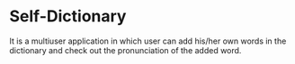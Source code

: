 # Self-Dictionary
It is a multiuser application in which user can add his/her own words in the dictionary and check out the pronunciation of the added word.
